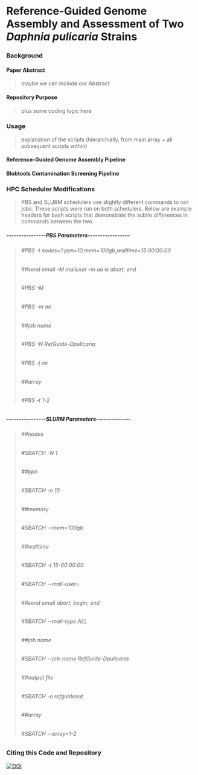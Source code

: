 # Reference-Guided Genome Assembly and Assessment of Two _Daphnia pulicaria_ Strains

### Background

#### Paper Abstract
> maybe we can include our Abstract

#### Repository Purpose
> plus some coding logic here

### Usage
> explanation of the scripts (hierarchially, from main array + all subsequent scripts within)

#### Reference-Guided Genome Assembly Pipeline

#### Blobtools Contamination Screening Pipeline

### HPC Scheduler Modifications
> PBS and SLURM schedulers use slightly different commands to run jobs. These scripts were run on both schedulers. Below are example headers for bash scripts that demonstrate the subtle differences in commands between the two.   
##### ----------------PBS Parameters----------------- #
> ###### #PBS -l nodes=1:ppn=10,mem=100gb,walltime=15:00:00:00
> ###### ##send email -M mailuser -m ae is abort; end
> ###### #PBS -M 
> ###### #PBS -m ae
> ###### ##job name
> ###### #PBS -N RefGuide-Dpulicaria
> ###### #PBS -j oe
> ###### ##array
> ###### #PBS -t 1-2
##### ----------------SLURM Parameters-------------- #
> ###### ##nodes
> ###### #SBATCH -N 1
> ###### ##ppn
> ###### #SBATCH -n 10
> ###### ##memory
> ###### #SBATCH --mem=100gb
> ###### ##walltime
> ###### #SBATCH -t 15-00:00:00
> ###### #SBATCH --mail-user=
> ###### ##send email abort; begin; end
> ###### #SBATCH --mail-type ALL
> ###### ##job name
> ###### #SBATCH --job-name RefGuide-Dpulicaria
> ###### ##output file
> ###### #SBATCH -o refguideout 
> ###### ##array
> ###### #SBATCH --array=1-2
### Citing this Code and Repository
[![DOI](https://zenodo.org/badge/DOI/10.5281/zenodo.4635402.svg)](https://doi.org/10.5281/zenodo.4635402)
